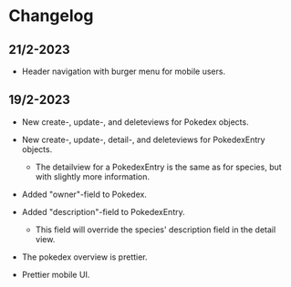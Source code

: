 # Changelog

## 21/2-2023

- Header navigation with burger menu for mobile users.

## 19/2-2023

- New create-, update-, and deleteviews for Pokedex objects.

- New create-, update-, detail-, and deleteviews for PokedexEntry objects.

  - The detailview for a PokedexEntry is the same as for species, but with slightly more information.

- Added "owner"-field to Pokedex.

- Added "description"-field to PokedexEntry.

  - This field will override the species' description field in the detail view.

- The pokedex overview is prettier.

- Prettier mobile UI.

